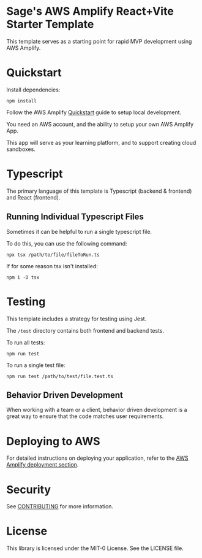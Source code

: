 # Sage's AWS Amplify React+Vite Starter Template

This template serves as a starting point for rapid MVP development using AWS Amplify.

# Quickstart

Install dependencies:

```
npm install
```

Follow the AWS Amplify [Quickstart](https://docs.amplify.aws/react/start/quickstart/) guide to setup local development.

You need an AWS account, and the ability to setup your own AWS Amplify App.

This app will serve as your learning platform, and to support creating cloud sandboxes.

# Typescript

The primary language of this template is Typescript (backend & frontend) and React (frontend).

## Running Individual Typescript Files

Sometimes it can be helpful to run a single typescript file.

To do this, you can use the following command:

```
npx tsx /path/to/file/fileToRun.ts
```

If for some reason tsx isn't installed:

```
npm i -D tsx
```

# Testing

This template includes a strategy for testing using Jest.

The `/test` directory contains both frontend and backend tests.

To run all tests:

```
npm run test
```

To run a single test file:

```
npm run test /path/to/test/file.test.ts
```

## Behavior Driven Development

When working with a team or a client, behavior driven development is a great way to ensure that the code matches user requirements.

# Deploying to AWS

For detailed instructions on deploying your application, refer to the [AWS Amplify deployment section](https://docs.amplify.aws/react/start/quickstart/#deploy-a-fullstack-app-to-aws).

# Security

See [CONTRIBUTING](CONTRIBUTING.md#security-issue-notifications) for more information.

# License

This library is licensed under the MIT-0 License. See the LICENSE file.
